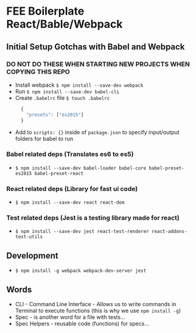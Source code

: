 # FEE Boilerplate React/Bable/Webpack

## Initial Setup Gotchas with Babel and Webpack
### DO NOT DO THESE WHEN STARTING NEW PROJECTS WHEN COPYING THIS REPO
  - Install webpack `$ npm install --save-dev webpack`
  - Run `$ npm install --save-dev babel-cli`
  - Create `.babelrc` file `$ touch .babelrc`
    ```js
      {
        "presets": ["es2015"]
      }
    ```
  - Add to `scripts: {}` inside of `package.json` to specify input/output folders for babel to run


### Babel related deps (Translates es6 to es5)
  - `$ npm install --save-dev babel-loader babel-core babel-preset-es2015 babel-preset-react`
### React related deps (Library for fast ui code)
  - `$ npm install --save-dev react react-dom`
### Test related deps  (Jest is a testing library made for react)
  - `$ npm install --save-dev jest react-test-renderer react-addons-test-utils`

  
## Development
  - `$ npm install -g webpack webpack-dev-server jest`


## Words
  - CLI - Command Line Interface - Allows us to write commands in Terminal to execute functions (this is why we use `npm install -g`)
  - Spec - is another word for a file with tests...
  - Spec Helpers - reusable code (functions) for specs...
